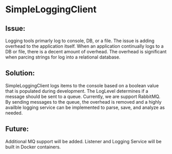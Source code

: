 # SimpleLoggingClient

## Issue:
Logging tools primarly log to console, DB, or a file. The issue is adding overhead to the application itself. When an application continually logs to a DB or file, there is a decent amount of overhead. The overhead is significant when parcing strings for log into a relational database. 
## Solution:
SimpleLoggingClient logs items to the console based on a boolean value that is populated during development. The LogLevel determines if a message should be sent to a queue. Currently, we are support RabbitMQ. By sending messages to the queue, the overhead is removed and a highly availble logging service can be implemented to parse, save, and analyze as needed. 
## Future:
Additional MQ support will be added. 
Listener and Logging Service will be built in Docker containers. 
